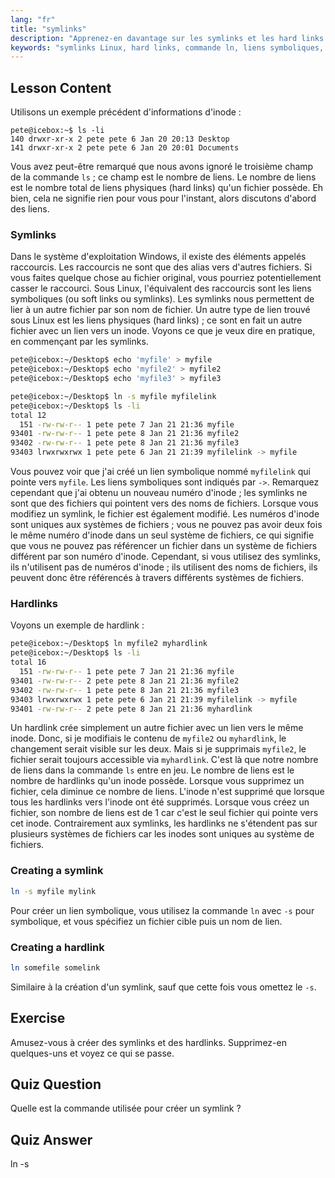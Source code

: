 ```yaml
---
lang: "fr"
title: "symlinks"
description: "Apprenez-en davantage sur les symlinks et les hard links Linux, y compris comment les créer et les gérer. Comprenez leurs différences et leurs cas d'utilisation avec ce guide convivial pour débutants."
keywords: "symlinks Linux, hard links, commande ln, liens symboliques, système de fichiers Linux, tutoriel Linux, Linux pour débutants"
---
```


## Lesson Content

Utilisons un exemple précédent d'informations d'inode :

```plaintext
pete@icebox:~$ ls -li
140 drwxr-xr-x 2 pete pete 6 Jan 20 20:13 Desktop
141 drwxr-xr-x 2 pete pete 6 Jan 20 20:01 Documents
```

Vous avez peut-être remarqué que nous avons ignoré le troisième champ de la commande `ls` ; ce champ est le nombre de liens. Le nombre de liens est le nombre total de liens physiques (hard links) qu'un fichier possède. Eh bien, cela ne signifie rien pour vous pour l'instant, alors discutons d'abord des liens.

### Symlinks

Dans le système d'exploitation Windows, il existe des éléments appelés raccourcis. Les raccourcis ne sont que des alias vers d'autres fichiers. Si vous faites quelque chose au fichier original, vous pourriez potentiellement casser le raccourci. Sous Linux, l'équivalent des raccourcis sont les liens symboliques (ou soft links ou symlinks). Les symlinks nous permettent de lier à un autre fichier par son nom de fichier. Un autre type de lien trouvé sous Linux est les liens physiques (hard links) ; ce sont en fait un autre fichier avec un lien vers un inode. Voyons ce que je veux dire en pratique, en commençant par les symlinks.

```bash
pete@icebox:~/Desktop$ echo 'myfile' > myfile
pete@icebox:~/Desktop$ echo 'myfile2' > myfile2
pete@icebox:~/Desktop$ echo 'myfile3' > myfile3

pete@icebox:~/Desktop$ ln -s myfile myfilelink
pete@icebox:~/Desktop$ ls -li
total 12
  151 -rw-rw-r-- 1 pete pete 7 Jan 21 21:36 myfile
93401 -rw-rw-r-- 1 pete pete 8 Jan 21 21:36 myfile2
93402 -rw-rw-r-- 1 pete pete 8 Jan 21 21:36 myfile3
93403 lrwxrwxrwx 1 pete pete 6 Jan 21 21:39 myfilelink -> myfile
```

Vous pouvez voir que j'ai créé un lien symbolique nommé `myfilelink` qui pointe vers `myfile`. Les liens symboliques sont indiqués par `->`. Remarquez cependant que j'ai obtenu un nouveau numéro d'inode ; les symlinks ne sont que des fichiers qui pointent vers des noms de fichiers. Lorsque vous modifiez un symlink, le fichier est également modifié. Les numéros d'inode sont uniques aux systèmes de fichiers ; vous ne pouvez pas avoir deux fois le même numéro d'inode dans un seul système de fichiers, ce qui signifie que vous ne pouvez pas référencer un fichier dans un système de fichiers différent par son numéro d'inode. Cependant, si vous utilisez des symlinks, ils n'utilisent pas de numéros d'inode ; ils utilisent des noms de fichiers, ils peuvent donc être référencés à travers différents systèmes de fichiers.

### Hardlinks

Voyons un exemple de hardlink :

```bash
pete@icebox:~/Desktop$ ln myfile2 myhardlink
pete@icebox:~/Desktop$ ls -li
total 16
  151 -rw-rw-r-- 1 pete pete 7 Jan 21 21:36 myfile
93401 -rw-rw-r-- 2 pete pete 8 Jan 21 21:36 myfile2
93402 -rw-rw-r-- 1 pete pete 8 Jan 21 21:36 myfile3
93403 lrwxrwxrwx 1 pete pete 6 Jan 21 21:39 myfilelink -> myfile
93401 -rw-rw-r-- 2 pete pete 8 Jan 21 21:36 myhardlink
```

Un hardlink crée simplement un autre fichier avec un lien vers le même inode. Donc, si je modifiais le contenu de `myfile2` ou `myhardlink`, le changement serait visible sur les deux. Mais si je supprimais `myfile2`, le fichier serait toujours accessible via `myhardlink`. C'est là que notre nombre de liens dans la commande `ls` entre en jeu. Le nombre de liens est le nombre de hardlinks qu'un inode possède. Lorsque vous supprimez un fichier, cela diminue ce nombre de liens. L'inode n'est supprimé que lorsque tous les hardlinks vers l'inode ont été supprimés. Lorsque vous créez un fichier, son nombre de liens est de 1 car c'est le seul fichier qui pointe vers cet inode. Contrairement aux symlinks, les hardlinks ne s'étendent pas sur plusieurs systèmes de fichiers car les inodes sont uniques au système de fichiers.

### Creating a symlink

```bash
ln -s myfile mylink
```

Pour créer un lien symbolique, vous utilisez la commande `ln` avec `-s` pour symbolique, et vous spécifiez un fichier cible puis un nom de lien.

### Creating a hardlink

```bash
ln somefile somelink
```

Similaire à la création d'un symlink, sauf que cette fois vous omettez le `-s`.

## Exercise

Amusez-vous à créer des symlinks et des hardlinks. Supprimez-en quelques-uns et voyez ce qui se passe.

## Quiz Question

Quelle est la commande utilisée pour créer un symlink ?

## Quiz Answer

ln -s
